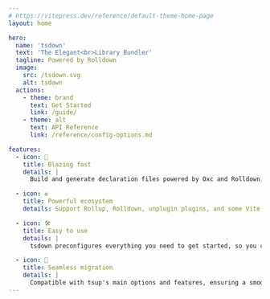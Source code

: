 ```yaml
---
# https://vitepress.dev/reference/default-theme-home-page
layout: home

hero:
  name: 'tsdown'
  text: 'The Elegant<br>Library Bundler'
  tagline: Powered by Rolldown
  image:
    src: /tsdown.svg
    alt: tsdown
  actions:
    - theme: brand
      text: Get Started
      link: /guide/
    - theme: alt
      text: API Reference
      link: /reference/config-options.md

features:
  - icon: 🚀
    title: Blazing fast
    details: |
      Build and generate declaration files powered by Oxc and Rolldown, incredibly fast!

  - icon: ♻️
    title: Powerful ecosystem
    details: Support Rollup, Rolldown, unplugin plugins, and some Vite plugins.

  - icon: ️🛠️
    title: Easy to use
    details: |
      tsdown preconfigures everything you need to get started, so you can focus on writing code.

  - icon: 🔄
    title: Seamless migration
    details: |
      Compatible with tsup's main options and features, ensuring a smooth transition.
---
```

